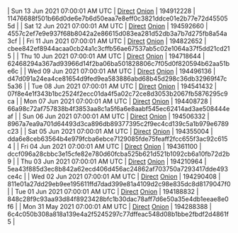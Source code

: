 | Sun 13 Jun 2021 07:00:01 AM UTC | [Direct](https://oshi.at/DcykKh) [Onion](http://oshiatwowvdbshka.onion/DcykKh) | 194912228 | 11476688f501b66d0de6e7b6d50eaa7e8eff0c3821ddce01e2b77e72d455055d | 
| Sat 12 Jun 2021 07:00:01 AM UTC | [Direct](https://oshi.at/fMFtag) [Onion](http://oshiatwowvdbshka.onion/fMFtag) | 194592660 | 4557c2ef7e9e937f68b8042a2e86615d083ea281d52db3a7b7d275fb8a54a3cf | 
| Fri 11 Jun 2021 07:00:01 AM UTC | [Direct](https://oshi.at/zTqTVx) [Onion](http://oshiatwowvdbshka.onion/zTqTVx) | 194822652 | cbee842ef8944acaa0cb24a1c3cffb56ae67537ab5c02e1064a37f5dd21cd215 | 
| Thu 10 Jun 2021 07:00:01 AM UTC | [Direct](https://oshi.at/tSvtEL) [Onion](http://oshiatwowvdbshka.onion/tSvtEL) | 194718644 | 62468294a367ad93966d14f2ba06ba501828806c7f05d0f820594b62aa51be6c | 
| Wed 09 Jun 2021 07:00:01 AM UTC | [Direct](https://oshi.at/ksdZfG) [Onion](http://oshiatwowvdbshka.onion/ksdZfG) | 194496136 | d47d091a24ea4ce81654d9fed9ea583886abd68b45d298c36db32969f47c5a36 | 
| Tue 08 Jun 2021 07:00:01 AM UTC | [Direct](https://oshi.at/ywULKz) [Onion](http://oshiatwowvdbshka.onion/ywULKz) | 194541432 | 07f8e4e1f343b1bc2524f2ecc01da4f5a02c72ce8d3053b2067fb5876295c9ca | 
| Mon 07 Jun 2021 07:00:01 AM UTC | [Direct](https://oshi.at/vYxeAU) [Onion](http://oshiatwowvdbshka.onion/vYxeAU) | 194408728 | 66a98c72af757838b4f3853aa8c1a5f6a6e8aabf545ec62414ad3ae508444eaf | 
| Sun 06 Jun 2021 07:00:01 AM UTC | [Direct](https://oshi.at/ACXiEE) [Onion](http://oshiatwowvdbshka.onion/ACXiEE) | 194506332 | 8967a7ea9a701d64493d3ca896db89377395c2f9ec4cd139c5a1b979e6789c23 | 
| Sat 05 Jun 2021 07:00:01 AM UTC | [Direct](https://oshi.at/jZJcTh) [Onion](http://oshiatwowvdbshka.onion/jZJcTh) | 194355004 | dda6e8ceb63564b4e979fcba6ebce7129085fde75feaff2fcc655f3ac92c6154 | 
| Fri 04 Jun 2021 07:00:01 AM UTC | [Direct](https://oshi.at/zhANua) [Onion](http://oshiatwowvdbshka.onion/zhANua) | 194361100 | dccf096a28cbbc3e15cfe82e780d60fcba525b621d521b1092cb6a10fb72d2b9 | 
| Thu 03 Jun 2021 07:00:01 AM UTC | [Direct](https://oshi.at/DNaSxX) [Onion](http://oshiatwowvdbshka.onion/DNaSxX) | 194210964 | 5ea43f885d3ec8b842a62ecd406d456ac24862af703750a7293417dde493ce4c | 
| Wed 02 Jun 2021 07:00:01 AM UTC | [Direct](https://oshi.at/ACUmHU) [Onion](http://oshiatwowvdbshka.onion/ACUmHU) | 194290408 | 811e01a27dd29eb9ee195611ffd7dad399e81a4109d2c98e835dc8d8179047f0 | 
| Tue 01 Jun 2021 07:00:01 AM UTC | [Direct](https://oshi.at/dFttpb) [Onion](http://oshiatwowvdbshka.onion/dFttpb) | 194188832 | 848c28f9c93aa93d84f8923428bfc1b30dac78aff7d6e50a35e4db1eeae8e0f6 | 
| Mon 31 May 2021 07:00:01 AM UTC | [Direct](https://oshi.at/ERaExb) [Onion](http://oshiatwowvdbshka.onion/ERaExb) | 194288388 | 6c4c050b308a818a139e4a2f5245297c77dffeac548d08b1bbe2fbdf2d4861f5 | 

